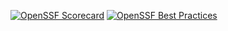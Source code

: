 [![OpenSSF Scorecard](https://api.scorecard.dev/projects/github.com/Wilsong1230/Wilsong1230.github.io/badge)](https://scorecard.dev/viewer/?uri=github.com/Wilsong1230/Wilsong1230.github.io) [![OpenSSF Best Practices](https://www.bestpractices.dev/projects/10326/badge)](https://www.bestpractices.dev/projects/10326)

